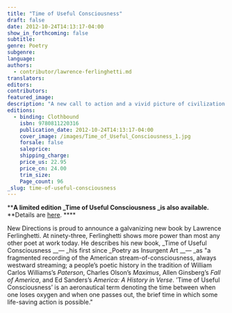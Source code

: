```yaml
---
title: "Time of Useful Consciousness"
draft: false
date: 2012-10-24T14:13:17-04:00
show_in_forthcoming: false
subtitle:
genre: Poetry
subgenre:
language:
authors:
  - contributor/lawrence-ferlinghetti.md
translators:
editors:
contributors:
featured_image:
description: "A new call to action and a vivid picture of civilization going right to the brink. "
editions:
  - binding: Clothbound
    isbn: 9780811220316
    publication_date: 2012-10-24T14:13:17-04:00
    cover_image: /images/Time_of_Useful_Consciousness_1.jpg
    forsale: false
    saleprice:
    shipping_charge:
    price_us: 22.95
    price_cn: 24.00
    trim_size:
    Page_count: 96
_slug: time-of-useful-consciousness
---
```


****A limited edition _Time of Useful Consciousness _is also available.**
**Details are [here](http://ndbooks.com/book/time-of-useful-consciousness1). ****

New Directions is proud to announce a galvanizing new book by Lawrence Ferlinghetti. At ninety-three, Ferlinghetti shows more power than most any other poet at work today. He describes his new book, _Time of Useful Consciousness __— _his first since _Poetry as Insurgent Art __— _as "a fragmented recording of the American stream-of-consciousness, always westward streaming; a people’s poetic history in the tradition of William Carlos Williams’s _Paterson_, Charles Olson’s _Maximus_, Allen Ginsberg’s _Fall of America_, and Ed Sanders’s _America: A History in Verse_. ’Time of Useful Consciousness’ is an aeronautical term denoting the time between when one loses oxygen and when one passes out, the brief time in which some life-saving action is possible."   

